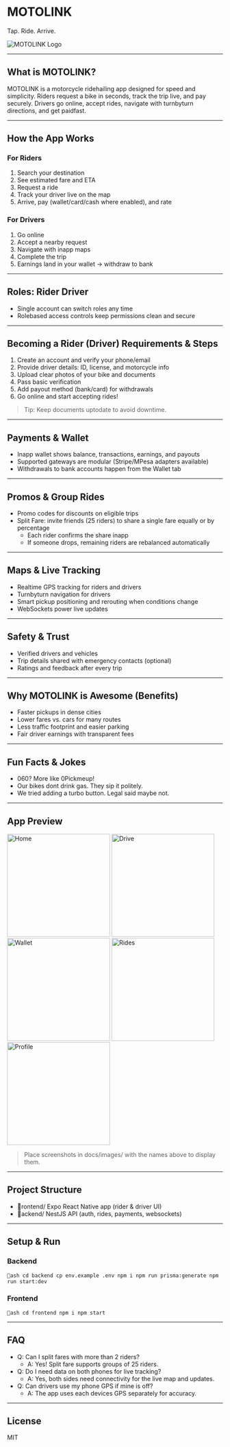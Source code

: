 ﻿# MOTOLINK 

Tap. Ride. Arrive.

![MOTOLINK Logo](docs/images/icon.png)

---

##  What is MOTOLINK?
MOTOLINK is a motorcycle ridehailing app designed for speed and simplicity. Riders request a bike in seconds, track the trip live, and pay securely. Drivers go online, accept rides, navigate with turnbyturn directions, and get paidfast.

---

##  How the App Works
### For Riders 
1. Search your destination 
2. See estimated fare and ETA 
3. Request a ride 
4. Track your driver live on the map 
5. Arrive, pay (wallet/card/cash where enabled), and rate 

### For Drivers 
1. Go online 
2. Accept a nearby request 
3. Navigate with inapp maps 
4. Complete the trip 
5. Earnings land in your wallet  -> withdraw to bank 

---

##  Roles: Rider  Driver
- Single account can switch roles any time
- Rolebased access controls keep permissions clean and secure 

---

##  Becoming a Rider (Driver)  Requirements & Steps
1. Create an account and verify your phone/email 
2. Provide driver details: ID, license, and motorcycle info 
3. Upload clear photos of your bike and documents 
4. Pass basic verification 
5. Add payout method (bank/card) for withdrawals 
6. Go online and start accepting rides! 

> Tip: Keep documents uptodate to avoid downtime. 

---

##  Payments & Wallet
- Inapp wallet shows balance, transactions, earnings, and payouts
- Supported gateways are modular (Stripe/MPesa adapters available) 
- Withdrawals to bank accounts happen from the Wallet tab 

---

##  Promos & Group Rides
- Promo codes for discounts on eligible trips 
- Split Fare: invite friends (25 riders) to share a single fare equally or by percentage 
  - Each rider confirms the share inapp
  - If someone drops, remaining riders are rebalanced automatically 

---

##  Maps & Live Tracking
- Realtime GPS tracking for riders and drivers
- Turnbyturn navigation for drivers
- Smart pickup positioning and rerouting when conditions change
- WebSockets power live updates 

---

##  Safety & Trust
- Verified drivers and vehicles 
- Trip details shared with emergency contacts (optional) 
- Ratings and feedback after every trip 

---

##  Why MOTOLINK is Awesome (Benefits)
- Faster pickups in dense cities 
- Lower fares vs. cars for many routes 
- Less traffic footprint and easier parking 
- Fair driver earnings with transparent fees 

---

##  Fun Facts & Jokes
- 060? More like 0Pickmeup! 
- Our bikes dont drink gas. They sip it politely. 
- We tried adding a turbo button. Legal said maybe not. 

---

##  App Preview
<p>
  <img src= docs/images/preview-home.png alt=Home width=240/>
  <img src=docs/images/preview-drive.png alt=Drive width=240/>
  <img src=docs/images/preview-wallet.png alt=Wallet width=240/>
  <img src=docs/images/preview-rides.png alt=Rides width=240/>
  <img src=docs/images/preview-profile.png alt=Profile width=240/>
</p>

> Place screenshots in docs/images/ with the names above to display them.

---

##  Project Structure
- rontend/  Expo React Native app (rider & driver UI)
- ackend/  NestJS API (auth, rides, payments, websockets)

---

##  Setup & Run
### Backend
`ash
cd backend
cp env.example .env
npm i
npm run prisma:generate
npm run start:dev
`

### Frontend
`ash
cd frontend
npm i
npm start
`

---

##  FAQ
- Q: Can I split fares with more than 2 riders?
  - A: Yes! Split fare supports groups of 25 riders. 
- Q: Do I need data on both phones for live tracking?
  - A: Yes, both sides need connectivity for the live map and updates. 
- Q: Can drivers use my phone GPS if mine is off?
  - A: The app uses each devices GPS separately for accuracy. 

---

##  License
MIT
